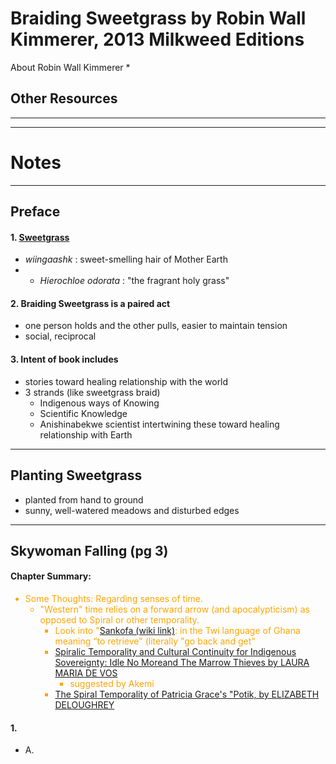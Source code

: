# Braiding Sweetgrass by Robin Wall Kimmerer, 2013 Milkweed Editions

About Robin Wall Kimmerer
* 

## Other Resources

----------------------------------------------------------
----------------------------------------------------------

# Notes

----------------------------------------------------------

## Preface

#### 1. <u>Sweetgrass</u> 
* _wiingaashk_ : sweet-smelling hair of Mother Earth
* - _Hierochloe odorata_ : "the fragrant holy grass"

#### 2. Braiding Sweetgrass is a paired act
* one person holds and the other pulls, easier to maintain tension
* social, reciprocal

#### 3. Intent of book includes
* stories toward healing relationship with the world
* 3 strands (like sweetgrass braid) 
    * Indigenous ways of Knowing
    * Scientific Knowledge
    * Anishinabekwe scientist intertwining these toward healing relationship with Earth



----------------------------------------------------------

## Planting Sweetgrass
* planted from hand to ground
* sunny, well-watered meadows and disturbed edges

----------------------------------------------------------


## Skywoman Falling (pg 3)
#### Chapter Summary:

<span style="color:orange">

* Some Thoughts: Regarding senses of time.
    * "Western" time relies on a forward arrow (and apocalypticism) as opposed to Spiral or other temporality.
        * Look into "[Sankofa (wiki link)](https://en.wikipedia.org/wiki/Sankofa): in the Twi language of Ghana meaning “to retrieve" (literally "go back and get"
        * [Spiralic Temporality and Cultural Continuity for Indigenous Sovereignty: Idle No Moreand The Marrow Thieves by LAURA MARIA DE VOS](https://journals.kent.ac.uk/index.php/transmotion/article/view/807/1875)
            * suggested by Akemi
        * [The Spiral Temporality of Patricia Grace's "Potik, by ELIZABETH DELOUGHREY](https://english.ucla.edu/documents/DeLoughrey%20Spiral%20temporalities%20Potiki.pdf)

</span>


#### 1. 
* A. 


